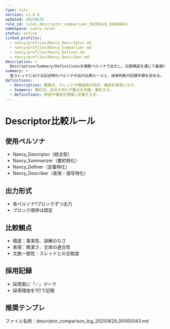 ```yaml
---
type: rule
version: v1.0.0
updated: 20250629
rule_id: rules_descriptor_comparison_20250629_00000043
namespace: nancy.rules
status: active
linked_profiles:
  - nancy/profiles/Nancy_Descriptor.md
  - nancy/profiles/Nancy_Summarizer.md
  - nancy/profiles/Nancy_Definer.md
  - nancy/profiles/Nancy_Describer.md
description: >
  Description/Summary/Definitionsを複数ペルソナで出力し、比較検証を通じて最適なものを選定するためのルール。
summary: >
  各スレッドにおける記述特化ペルソナの出力比較ルールと、採用判断の記録手順を定める。
definitions:
  - Description: 概要文。スレッドや構造物の目的・構成を簡潔に示す。
  - Summary: 要約文。長文の流れや要点を短縮・集約する。
  - Definitions: 用語や構造を明確に定義する文。
---
```


# Descriptor比較ルール

## 使用ペルソナ
- Nancy_Descriptor（統合型）
- Nancy_Summarizer（要約特化）
- Nancy_Definer（定義特化）
- Nancy_Describer（表現・描写特化）

## 出力形式
- 各ペルソナ1ブロックずつ出力
- ブロック順序は固定

## 比較観点
- 精度：事実性、誤解のなさ
- 表現：簡潔さ、文体の適合性
- 文脈一致性：スレッドとの合致度

## 採用記録
- 採用案に「✅」マーク
- 採用理由を1行で記録

## 推奨テンプレ
ファイル名例：descriptor_comparison_log_20250629_00000043.md
